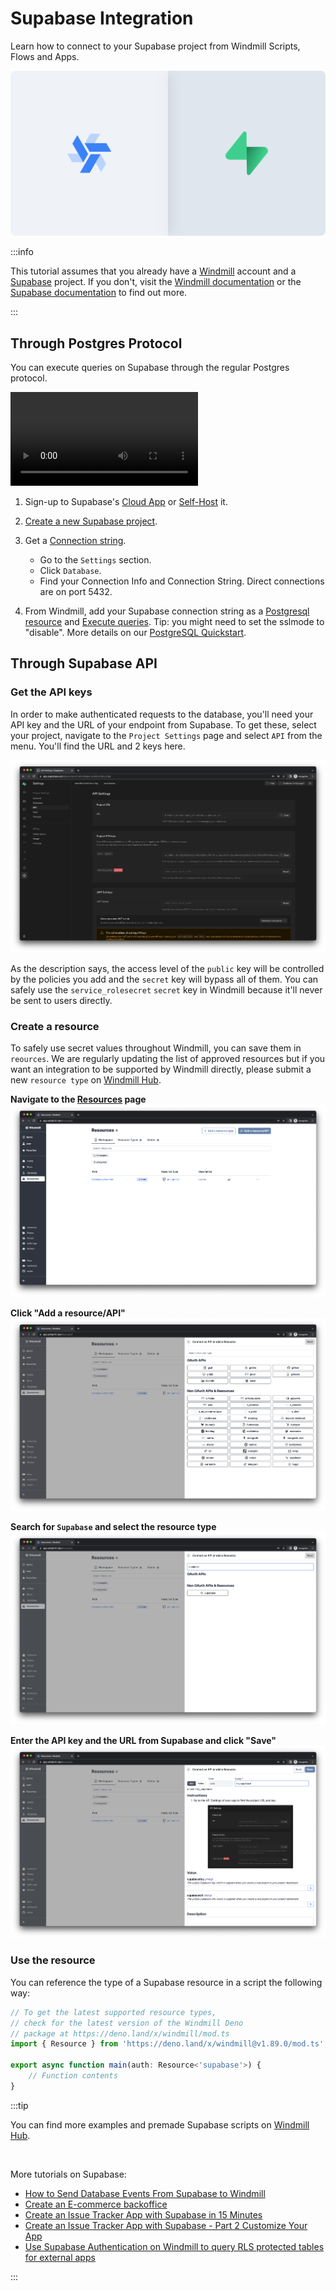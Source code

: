 # Supabase Integration

Learn how to connect to your Supabase project from Windmill Scripts, Flows and Apps.

![Integrattion between Supabase and Windmill](../assets/integrations/sb-0-header.png "Connect a Supabase project with Windmill")

:::info

This tutorial assumes that you already have a <a href='https://app.windmill.dev/user/login' rel="nofollow">Windmill</a> account and a [Supabase](https://supabase.com) project. If you don't, visit the [Windmill documentation](/docs/getting_started/how_to_use_windmill) or the [Supabase documentation](https://supabase.com/docs) to find out more.

:::

## Through Postgres Protocol

You can execute queries on Supabase through the regular Postgres protocol.

<video
    className="border-2 rounded-xl object-cover w-full h-full"
    controls
    id="main-video"
    src="/videos/supabase_postgres_integration.mp4"
/>

1. Sign-up to Supabase's <a href="https://app.supabase.com/sign-up" rel="nofollow" target="_blank">Cloud App</a> or [Self-Host](https://supabase.com/docs/guides/self-hosting) it.

2. [Create a new Supabase project](https://supabase.com/docs/guides/getting-started).

3. Get a [Connection string](https://supabase.com/docs/guides/database/connecting-to-postgres#finding-your-connection-string).
	- Go to the `Settings` section.
	- Click `Database`.
	- Find your Connection Info and Connection String. Direct connections are on port 5432.

4. From Windmill, add your Supabase connection string as a [Postgresql resource](https://hub.windmill.dev/resource_types/6/postgresql) and [Execute queries](https://hub.windmill.dev/scripts/postgresql/1294/execute-query-and-return-results-postgresql). Tip: you might need to set the sslmode to "disable". More details on our [PostgreSQL Quickstart](../getting_started/0_scripts_quickstart/5_sql_quickstart/index.md).


## Through Supabase API

### Get the API keys

In order to make authenticated requests to the database, you'll need your API
key and the URL of your endpoint from Supabase. To get these, select your
project, navigate to the `Project Settings` page and select `API` from the menu.
You'll find the URL and 2 keys here.

![API settings](../assets/integrations/sb-1-1-settings.png)

As the description says, the access level of the `public` key will be controlled
by the policies you add and the `secret` key will bypass all of them. You can
safely use the `service_rolesecret` `secret` key in Windmill because it'll never be sent to users
directly.

### Create a resource

To safely use secret values throughout Windmill, you can save them in
`reources`. We are regularly updating the list of approved resources but if you
want an integration to be supported by Windmill directly, please submit a new
`resource type` on [Windmill Hub](https://hub.windmill.dev/resources).

**Navigate to the [Resources](https://app.windmill.dev/resources) page**
![Resources page](../assets/integrations/sb-2-1-resources.png)

**Click "Add a resource/API"** ![Resource selector](../assets/integrations/sb-2-2-drawer.png)

**Search for `Supabase` and select the resource type**
![Resource selector](../assets/integrations/sb-2-3-search.png)

**Enter the API key and the URL from Supabase and click "Save"**
![Resource selector](../assets/integrations/sb-2-4-resource.png)

### Use the resource

You can reference the type of a Supabase resource in a script the following way:

```ts
// To get the latest supported resource types,
// check for the latest version of the Windmill Deno
// package at https://deno.land/x/windmill/mod.ts
import { Resource } from 'https://deno.land/x/windmill@v1.89.0/mod.ts';

export async function main(auth: Resource<'supabase'>) {
	// Function contents
}
```

:::tip

You can find more examples and premade Supabase scripts on [Windmill Hub](https://hub.windmill.dev/integrations/supabase).

<br/>

More tutorials on Supabase:
- [How to Send Database Events From Supabase to Windmill](/blog/database-events-from-supabase-to-windmill)
- [Create an E-commerce backoffice](../apps/7_app_e-commerce.md)
- [Create an Issue Tracker App with Supabase in 15 Minutes](/blog/create-issue-tracker-in-15-minutes)
- [Create an Issue Tracker App with Supabase - Part 2 Customize Your App](/blog/create-issue-tracker-part-2)
- [Use Supabase Authentication on Windmill to query RLS protected tables for external apps](/blog/supabase-authentication-and-rls-protected-tables-on-windmill)

:::